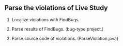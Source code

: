 ## Parse the violations of Live Study ##

1. Localize violations with FindBugs.

2. Parse results of FindBugs.  (bug-type project.)

3. Parse source code of violations. (ParseViolation.java)